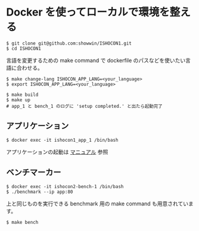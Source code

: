 # Docker を使ってローカルで環境を整える

```
$ git clone git@github.com:showwin/ISHOCON1.git
$ cd ISHOCON1
```

言語を変更するための make command で dockerfile のパスなどを使いたい言語に合わせる。

```
$ make change-lang ISHOCON_APP_LANG=<your_language>
$ export ISHOCON_APP_LANG=<your_language>
```

```
$ make build
$ make up
# app_1 と bench_1 のログに 'setup completed.' と出たら起動完了
```

## アプリケーション

```
$ docker exec -it ishocon1_app_1 /bin/bash
```

アプリケーションの起動は [マニュアル](https://github.com/showwin/ISHOCON2/blob/master/doc/manual.md) 参照


## ベンチマーカー

```
$ docker exec -it ishocon2-bench-1 /bin/bash
$ ./benchmark --ip app:80
```

上と同じものを実行できる benchmark 用の make command も用意されています。

```
$ make bench
```
